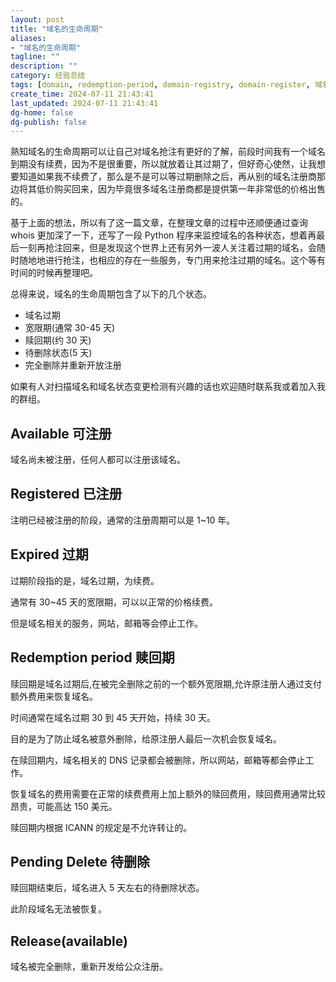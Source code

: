 ```yaml
---
layout: post
title: "域名的生命周期"
aliases:
- "域名的生命周期"
tagline: ""
description: ""
category: 经验总结
tags: [domain, redemption-period, domain-registry, domain-register, 域名抢注]
create_time: 2024-07-11 21:43:41
last_updated: 2024-07-11 21:43:41
dg-home: false
dg-publish: false
---
```


熟知域名的生命周期可以让自己对域名抢注有更好的了解，前段时间我有一个域名到期没有续费，因为不是很重要，所以就放着让其过期了，但好奇心使然，让我想要知道如果我不续费了，那么是不是可以等过期删除之后，再从别的域名注册商那边将其低价购买回来，因为毕竟很多域名注册商都是提供第一年非常低的价格出售的。

基于上面的想法，所以有了这一篇文章，在整理文章的过程中还顺便通过查询 whois 更加深了一下，还写了一段 Python 程序来监控域名的各种状态，想着再最后一刻再抢注回来，但是发现这个世界上还有另外一波人关注着过期的域名，会随时随地地进行抢注，也相应的存在一些服务，专门用来抢注过期的域名。这个等有时间的时候再整理吧。

总得来说，域名的生命周期包含了以下的几个状态。

- 域名过期
- 宽限期(通常 30-45 天)
- 赎回期(约 30 天)
- 待删除状态(5 天)
- 完全删除并重新开放注册

如果有人对扫描域名和域名状态变更检测有兴趣的话也欢迎随时联系我或着加入我的群组。

## Available 可注册

域名尚未被注册，任何人都可以注册该域名。

## Registered 已注册

注明已经被注册的阶段，通常的注册周期可以是 1~10 年。

## Expired 过期

过期阶段指的是，域名过期，为续费。

通常有 30~45 天的宽限期，可以以正常的价格续费。

但是域名相关的服务，网站，邮箱等会停止工作。

## Redemption period 赎回期

赎回期是域名过期后,在被完全删除之前的一个额外宽限期,允许原注册人通过支付额外费用来恢复域名。

时间通常在域名过期 30 到 45 天开始，持续 30 天。

目的是为了防止域名被意外删除，给原注册人最后一次机会恢复域名。

在赎回期内，域名相关的 DNS 记录都会被删除，所以网站，邮箱等都会停止工作。

恢复域名的费用需要在正常的续费费用上加上额外的赎回费用，赎回费用通常比较昂贵，可能高达 150 美元。

赎回期内根据 ICANN 的规定是不允许转让的。

## Pending Delete 待删除

赎回期结束后，域名进入 5 天左右的待删除状态。

此阶段域名无法被恢复。

## Release(available)

域名被完全删除，重新开发给公众注册。
